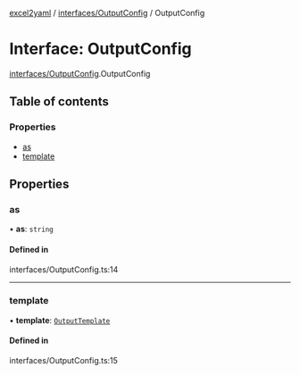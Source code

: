 [excel2yaml](../README.md) / [interfaces/OutputConfig](../modules/interfaces_OutputConfig.md) / OutputConfig

# Interface: OutputConfig

[interfaces/OutputConfig](../modules/interfaces_OutputConfig.md).OutputConfig

## Table of contents

### Properties

- [as](interfaces_OutputConfig.OutputConfig.md#as)
- [template](interfaces_OutputConfig.OutputConfig.md#template)

## Properties

### as

• **as**: `string`

#### Defined in

interfaces/OutputConfig.ts:14

___

### template

• **template**: [`OutputTemplate`](interfaces_OutputTemplate.OutputTemplate.md)

#### Defined in

interfaces/OutputConfig.ts:15
